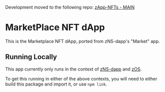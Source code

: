 Development moved to the following repo: [zApp-NFTs - MAIN](https://github.com/zer0-os/zApp-NFTs)

# MarketPlace NFT dApp

This is the Marketplace NFT dApp, ported from zNS-dapp's "Market" app.

## Running Locally

This app currently only runs in the context of [zNS-dapp](https://github.com/zer0-os/zNS-dapp) and [zOS](https://github.com/zer0-os/zOS).

To get this running in either of the above contexts, you will need to either build this package and import it, or use `npm link`.
